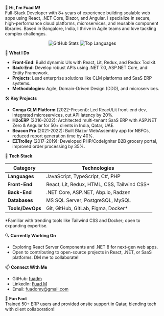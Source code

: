 👋 **Hi, I'm Fuad M!**  
Full-Stack Developer with 8+ years of experience building scalable web apps using React, .NET Core, Blazor, and Angular. I specialize in secure, high-performance cloud platforms, microservices, and reusable component libraries. Based in Bangalore, India, I thrive in Agile teams and love tackling complex challenges.

<p align="center">
  <img src="https://github-readme-stats.vercel.app/api?username=fuadomy&show_icons=true&theme=radical" alt="GitHub Stats"/>
  <img src="https://github-readme-stats.vercel.app/api/top-langs/?username=fuadomy&layout=compact&theme=radical" alt="Top Languages"/>
</p>

🚀 **What I Do**  

- **Front-End**: Build dynamic UIs with React, Lit, Redux, and Redux Toolkit.  
- **Back-End**: Develop robust APIs using .NET 7.0, ASP.NET Core, and Entity Framework.  
- **Projects**: Lead enterprise solutions like CLM platforms and SaaS ERP systems.  
- **Methodologies**: Agile, Domain-Driven Design (DDD), and microservices.

🛠️ **Key Projects**  

- **Conga CLM Platform** (2022-Present): Led React/Lit front-end dev, integrated microservices, cut API latency by 20%.  
- **H2oERP** (2016-2022): Architected multi-tenant SaaS ERP with ASP.NET Zero & Angular for 50+ clients in India, Qatar, UAE.  
- **Beacon Pro** (2021-2022): Built Blazor WebAssembly app for NBFCs, reduced report generation time by 40%.  
- **EZTrolley** (2017-2019): Developed PHP/CodeIgniter B2B grocery portal, improved order processing by 35%.

🧰 **Tech Stack**  

| **Category**       | **Technologies**                              |  
|--------------------|-----------------------------------------------|  
| **Languages**      | JavaScript, TypeScript, C#, PHP               |  
| **Front-End**      | React, Lit, Redux, HTML, CSS, Tailwind CSS*   |  
| **Back-End**       | .NET Core, ASP.NET, Abp.io, Radzen            |  
| **Databases**      | MS SQL Server, PostgreSQL, MySQL             |  
| **Tools/DevOps**   | Git, GitHub, GitLab, Figma, Docker*          |  
*Familiar with trending tools like Tailwind CSS and Docker; open to expanding expertise.

🔍 **Currently Working On**  

- Exploring React Server Components and .NET 8 for next-gen web apps.  
- Open to contributing to open-source projects in React, .NET, or SaaS platforms. DM me to collaborate!

📫 **Connect With Me**  

- GitHub: [fuadm](https://github.com/fuadomy)  
- LinkedIn: [Fuad M](https://www.linkedin.com/in/fuad-m/)  
- Email: [fuadomy@gmail.com](mailto:fuadomy@gmail.com)  

🌟 **Fun Fact**  
Trained 50+ ERP users and provided onsite support in Qatar, blending tech with client collaboration!

